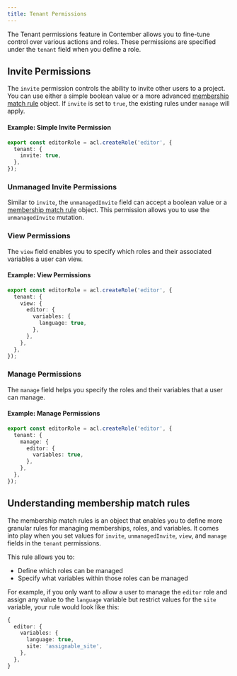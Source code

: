 ```yaml
---
title: Tenant Permissions
---
```


The Tenant permissions feature in Contember allows you to fine-tune control over various actions and roles. These permissions are specified under the `tenant` field when you define a role.

## Invite Permissions

The `invite` permission controls the ability to invite other users to a project. You can use either a simple boolean value or a more advanced [membership match rule](#understanding-membership-match-rules) object. If `invite` is set to `true`, the existing rules under `manage` will apply.

#### Example: Simple Invite Permission

```typescript
export const editorRole = acl.createRole('editor', {
  tenant: {
    invite: true,
  },
});
```

### Unmanaged Invite Permissions

Similar to `invite`, the `unmanagedInvite` field can accept a boolean value or a [membership match rule](#understanding-membership-match-rules)  object. This permission allows you to use the `unmanagedInvite` mutation.

### View Permissions

The `view` field enables you to specify which roles and their associated variables a user can view.

#### Example: View Permissions

```typescript
export const editorRole = acl.createRole('editor', {
  tenant: {
    view: {
      editor: {
        variables: {
          language: true,
        },
      },
    },
  },
});
```

### Manage Permissions

The `manage` field helps you specify the roles and their variables that a user can manage.

#### Example: Manage Permissions

```typescript
export const editorRole = acl.createRole('editor', {
  tenant: {
    manage: {
      editor: {
        variables: true,
      },
    },
  },
});
```

## Understanding membership match rules

The membership match rules is an object that enables you to define more granular rules for managing memberships, roles, and variables. It comes into play when you set values for `invite`, `unmanagedInvite`, `view`, and `manage` fields in the `tenant` permissions.

This rule allows you to:

- Define which roles can be managed
- Specify what variables within those roles can be managed

For example, if you only want to allow a user to manage the `editor` role and assign any value to the `language` variable but restrict values for the `site` variable, your rule would look like this:

```typescript
{
  editor: {
    variables: {
      language: true,
      site: 'assignable_site',
    },
  },
}
```
